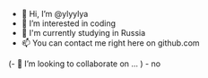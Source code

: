 - 👋 Hi, I’m @ylyylya
- 👀 I’m interested in coding
- 🌱 I'm currently studying in Russia
- 📫 You can contact me right here on github.com


(- 💞️ I’m looking to collaborate on ...  ) - no

<!---
ylyylya/ylyylya is a ✨ special ✨ repository because its `README.md` (this file) appears on your GitHub profile.
You can click the Preview link to take a look at your changes.
--->
